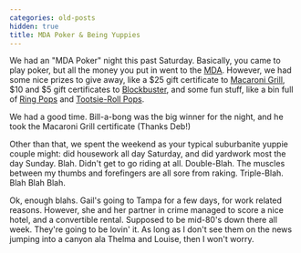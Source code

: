 ```yaml
---
categories: old-posts
hidden: true
title: MDA Poker & Being Yuppies
---
```


We had an "MDA Poker" night this past Saturday. Basically, you came to play poker, but all the money you put in went to the [MDA](http://www.mda.org). However, we had some nice prizes to give away, like a $25 gift certificate to [Macaroni Grill](http://www.macaronigrill.com/), $10 and \$5 gift certificates to [Blockbuster](http://www.blockbuster.com), and some fun stuff, like a bin full of [Ring Pops](https://www.candywarehouse.com/ring-pops-24-piece-box) and [Tootsie-Roll Pops](https://www.tootsie.com/).

We had a good time. Bill-a-bong was the big winner for the night, and he took the Macaroni Grill certificate (Thanks Deb!)

Other than that, we spent the weekend as your typical suburbanite yuppie couple might: did housework all day Saturday, and did yardwork most the day Sunday. Blah. Didn't get to go riding at all. Double-Blah. The muscles between my thumbs and forefingers are all sore from raking. Triple-Blah. Blah Blah Blah.

Ok, enough blahs. Gail's going to Tampa for a few days, for work related reasons. However, she and her partner in crime managed to score a nice hotel, and a convertible rental. Supposed to be mid-80's down there all week. They're going to be lovin' it. As long as I don't see them on the news jumping into a canyon ala Thelma and Louise, then I won't worry.
